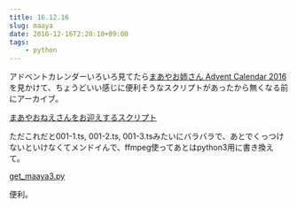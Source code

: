 ```yaml
---
title: 16.12.16
slug: maaya
date: 2016-12-16T2:20:10+09:00
tags:
    - python
---
```

アドベントカレンダーいろいろ見てたら[まあやお姉さん Advent Calendar 2016](http://www.adventar.org/calendars/1977)を見かけて、ちょうどいい感じに便利そうなスクリプトがあったから無くなる前にアーカイブ。

[まあやおねえさんをお迎えするスクリプト](https://gist.github.com/staybuzz/ca935bc22350019d9911)

ただこれだと001-1.ts, 001-2.ts, 001-3.tsみたいにバラバラで、あとでくっつけないといけなくてメンドイんで、ffmpeg使ってあとはpython3用に書き換えて。

[get_maaya3.py](https://www.dropbox.com/s/3swrog0kg7b64cy/get_maaya3.py?dl=0)

便利。
